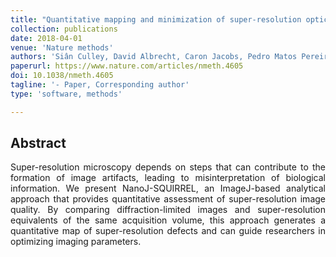 ```yaml
---
title: "Quantitative mapping and minimization of super-resolution optical imaging artifacts"
collection: publications
date: 2018-04-01
venue: 'Nature methods'
authors: 'Siân Culley, David Albrecht, Caron Jacobs, Pedro Matos Pereira, Christophe Leterrier, Jason Mercer, Ricardo Henriques'
paperurl: https://www.nature.com/articles/nmeth.4605
doi: 10.1038/nmeth.4605
tagline: '- Paper, Corresponding author'
type: 'software, methods'

---
```


<h2> Abstract </h2>
<p align= "justify">
Super-resolution microscopy depends on steps that can contribute to the formation of image artifacts, leading to misinterpretation of biological information. We present NanoJ-SQUIRREL, an ImageJ-based analytical approach that provides quantitative assessment of super-resolution image quality. By comparing diffraction-limited images and super-resolution equivalents of the same acquisition volume, this approach generates a quantitative map of super-resolution defects and can guide researchers in optimizing imaging parameters.
